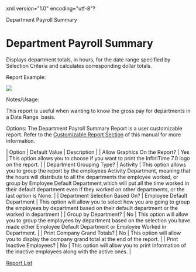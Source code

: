 xml version="1.0" encoding="utf-8"?





Department Payroll Summary




# Department Payroll Summary

Displays department totals, in hours, for the date range specified by Selection Criteria and calculates corresponding dollar totals.

Report Example:

![](/img/image-404.png)

Notes/Usage:

This report is useful when wanting to know the gross pay for departments in a Date Range  basis.

Options: The Department Payroll Summary Report is a user customizable report. Refer to the [Customizable Report Section](../../User_Customizable_Reports.md) of this manual for more information.

| Option | Default Value | Description |
| Allow Graphics On the Report? | Yes | This option allows you to choose if you want to print the InfiniTime 7.0 logo on the report. |
| Department Grouping Type? | Activity | This option allows you to group the report by the employees Activity Department, meaning that the hours will distribute to all the departments the employee worked, or group by Employee Default Department,which will put all the time worked in their default department even if they worked on other departments, or the last option is None. |
| Department Selection Based On? | Employee Default Department | This option will allow you to select how you are going to group the employees by department based on their default department or the worked in department |
| Group by Department? | No | This option will allow you to group the employees by department based on the selection you have made either Employee Default Department or Employee Worked in Department. |
| Print Company Grand Totals? | No | This option will allow you to display the company grand total at the end of the report. |
| Print Inactive Employees? | No | This option will allow you to print information of the inactive employees along with the active ones. |

[Report List](../Report_List.md)